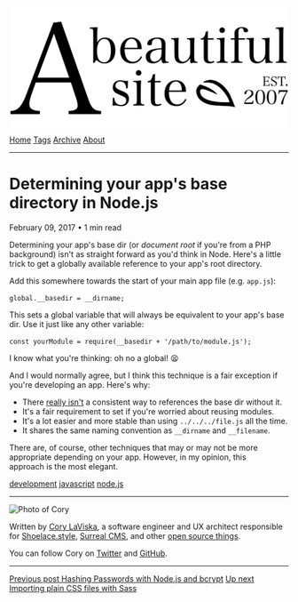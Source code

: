 <a href="../../index.html" class="header-link"><img src="../../images/logos/wordmark.svg" alt="A Beautiful Site" class="wordmark" /></a> <a href="../../index.html" class="nav-item">Home</a> <a href="../../tags/index.html" class="nav-item">Tags</a> <a href="../index.html" class="nav-item">Archive</a> <a href="../../about/index.html" class="nav-item">About</a>

------------------------------------------------------------------------

Determining your app's base directory in Node.js
================================================

February 09, 2017 • 1 min read

Determining your app's base dir (or *document root* if you're from a PHP background) isn't as straight forward as you'd think in Node. Here's a little trick to get a globally available reference to your app's root directory.

Add this somewhere towards the start of your main app file (e.g. `app.js`):

    global.__basedir = __dirname;

This sets a global variable that will always be equivalent to your app's base dir. Use it just like any other variable:

    const yourModule = require(__basedir + '/path/to/module.js');

I know what you're thinking: oh no a global! 😫

And I would normally agree, but I think this technique is a fair exception if you're developing an app. Here's why:

-   There [really isn't](http://stackoverflow.com/a/18721515/567486) a consistent way to references the base dir without it.
-   It's a fair requirement to set if you're worried about reusing modules.
-   It's a lot easier and more stable than using `../../../file.js` all the time.
-   It shares the same naming convention as `__dirname` and `__filename`.

There are, of course, other techniques that may or may not be more appropriate depending on your app. However, in my opinion, this approach is the most elegant.

<a href="../../tags/development/index.html" class="post-tag">development</a> <a href="../../tags/javascript/index.html" class="post-tag">javascript</a> <a href="../../tags/node.js/index.html" class="post-tag">node.js</a>

------------------------------------------------------------------------

<img src="http://0.gravatar.com/avatar/bf1b3b95fd5b096a3592247c29667b33?s=512" alt="Photo of Cory" class="avatar avatar-small" />

Written by [Cory LaViska](../../index-4.html), a software engineer and UX architect responsible for [Shoelace.style](https://shoelace.style/), [Surreal CMS](https://www.surrealcms.com/), and other [open source things](https://github.com/claviska).

You can follow Cory on [Twitter](https://twitter.com/bgooonz) and [GitHub](https://github.com/claviska).

------------------------------------------------------------------------

<a href="../hashing-passwords-with-nodejs-and-bcrypt/index.html" class="post-nav-previous"><span class="small">Previous post</span> Hashing Passwords with Node.js and bcrypt</a> <a href="../importing-plain-css-files-with-sass/index.html" class="post-nav-next"><span class="small">Up next</span> Importing plain CSS files with Sass</a>
